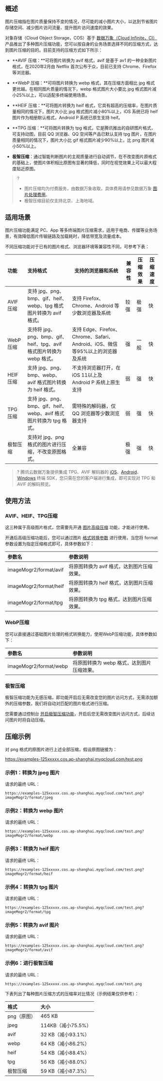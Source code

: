 ## 概述

图片压缩指在图片质量保持不变的情况，尽可能的减小图片大小，以达到节省图片存储空间、减少图片访问流量、提升图片访问速度的效果。

对象存储（Cloud Object Storage，COS）基于 [数据万象（Cloud Infinite，CI）](https://cloud.tencent.com/document/product/460/6962) 产品推出了多种图片压缩功能，您可以按自身的业务场景选择不同的压缩方式，达到图片压缩的目的。目前支持的压缩方式如下所示：

- **AVIF 压缩：**可将图片转换为 avif 格式，avif 是基于 av1 的一种全新图片格式，在2020年2月由 Netflix 首次公布于众，目前已支持 Chrome、Firefox 等浏览器。

- **WebP 压缩：**可将图片转换为 webp 格式，其在压缩方面相比 jpg 格式更优越。在相同图片质量的情况下，webp 格式图片大小要比 jpg 格式图片减小25%以上，可以适配多终端使用场景。

- **HEIF 压缩：**可将图片转换为 heif 格式，它具有超高的压缩率，在图片质量相同的情况下，图片大小比 jpg 格式图片减小80%以上，iOS 系统已将 heif 图片作为相册默认格式，Android P 系统已原生支持 heif。

- **TPG 压缩：**可将图片转换为 tpg 格式，它是腾讯推出的自研图片格式，可支持动图，目前 QQ 浏览器、QQ 空间等产品已默认支持 tpg 图片，在图片质量相同的情况下，图片大小比 gif 格式图片减少90%以上，比 png 图片减小50%以上。

- **极智压缩**：通过智能判断图片的主观质量进行自动调节，在不改变图片原格式的基础上，使图片体积相比原图有显著的降低，同时在视觉效果上可以最大程度贴近原图。

  

>? 
>
>- 图片压缩均为付费服务，由数据万象收取，具体费用请参见数据万象 [图片处理费用](https://cloud.tencent.com/document/product/460/58117)。
>- 极智压缩目前仅支持北京、上海地域。

## 适用场景

图片压缩功能满足 PC、App 等多终端图片压缩需求，适用于电商、传媒等业务场景，有效降低图片传输链路及加载耗时，降低带宽及流量成本。

不同压缩功能对于已有的图片格式、浏览器环境等兼容性不同，可参考下表：

| 功能      | 支持格式                                                     | 支持的浏览器和系统                                           | 兼容性 | 压缩效果 | 压缩速度 |
| :-------- | :----------------------------------------------------------- | ------------------------------------------------------------ | ------ | -------- | -------- |
| AVIF 压缩 | 支持 jpg、png、bmp、gif、heif、webp、tpg 格式图片转换为 avif 格式。 | 支持 Firefox、Chrome、Android 等少数浏览器及系统             | 较强   | 极强     | 快       |
| WebP 压缩 | 支持将 jpg、png、bmp、gif、heif、tpg、avif 格式图片转换为 webp 格式。 | 支持 Edge、Firefox、Chrome、Safari、Android、iOS、微信等95%以上的浏览器及系统 | 强     | 一般     | 快       |
| HEIF 压缩 | 支持 jpg、png、bmp、webp、avif 格式图片转换为 heif 格式。    | 不支持浏览器打开，在 iOS 11以上及 Android P 系统上原生支持   | 弱     | 强       | 快       |
| TPG 压缩  | 支持 jpg、png、bmp、gif、heif、webp、avif 格式图片转换为 tpg 格式。 | 需特殊的解码器，仅 QQ 浏览器等少数浏览器支持                 | 弱     | 强       | 快       |
| 极智压缩  | 支持对 jpg、png格式的图片进行压缩，不改变原图格式。          | 全兼容                                                       | 极强   | 强       | 快       |


>? 腾讯云数据万象提供集成 TPG、AVIF 解码器的 [iOS](https://cloud.tencent.com/document/product/460/47729)、[Android](https://cloud.tencent.com/document/product/460/47734)、[Windows](https://main.qcloudimg.com/raw/851dd252378813d250eeca5ed55ffd36/TPG_win_SDK.zip) 终端 SDK，您只需在您的客户端进行集成，即可实现对 TPG 和 AVIF 的解码预览。

## 使用方法

### AVIF、HEIF、TPG压缩

这三种属于高级图片格式，您需要先开通 [图片高级压缩](https://cloud.tencent.com/document/product/436/48981) 功能，才能进行使用。

开通后高级压缩功能后，您可以通过图片 [格式转换参数](https://cloud.tencent.com/document/product/436/44883) 进行使用，当您将 format 参数设置为指定压缩格式即可，具体参数如下：

| 参数名                 | 参数说明                                   |
| :--------------------- | :----------------------------------------- |
| imageMogr2/format/avif | 将原图转换为 avif 格式，达到图片压缩效果。 |
| imageMogr2/format/heif | 将原图转换为 heif 格式，达到图片压缩效果。 |
| imageMogr2/format/tpg  | 将原图转换为 tpg 格式，达到图片压缩效果。  |

### WebP压缩

您可以直接通过基础图片处理的格式转换能力，使用WebP压缩功能，具体参数如下：

| 参数名                 | 参数说明                                   |
| :--------------------- | :----------------------------------------- |
| imageMogr2/format/webp | 将原图转换为 webp 格式，达到图片压缩效果。 |

### 极智压缩

极智压缩功能为无感压缩，即功能开启后无需改变您的图片访问方式，无需添加额外的压缩参数，我们将自动对匹配的图片格式进行压缩。

您需要通过控制台 [开启极智压缩功能](https://tcloud.woa.com/document/product/436/88711)，开启后您无需改变图片访问方式，后续访问图片时将自动压缩。

## 压缩示例

对 png 格式的原图片进行上述全部压缩，假设原图链接为：

https://examples-125xxxxx.cos.ap-shanghai.myqcloud.com/test.png

### 示例1：转换为 jpeg 图片

请求的最终 URL：

```
https://examples-125xxxxx.cos.ap-shanghai.myqcloud.com/test.png?imageMogr2/format/jpeg
```

### 示例2：转换为 webp 图片

请求的最终 URL：

```
https://examples-125xxxxx.cos.ap-shanghai.myqcloud.com/test.png?imageMogr2/format/webp
```

### 示例3：转换为 heif 图片

请求的最终 URL：

```
https://examples-125xxxxx.cos.ap-shanghai.myqcloud.com/test.png?imageMogr2/format/heif
```

### 示例4：转换为 tpg 图片

请求的最终 URL：

```
https://examples-125xxxxx.cos.ap-shanghai.myqcloud.com/test.png?imageMogr2/format/tpg
```

### 示例5：转换为 avif 图片

请求的最终 URL：

```
https://examples-125xxxxx.cos.ap-shanghai.myqcloud.com/test.png?imageMogr2/format/avif
```

### 示例6：进行极智压缩

请求的最终 URL：

```
https://examples-125xxxxx.cos.ap-shanghai.myqcloud.com/test.png
```



下表列出了每种图片压缩方式的压缩率对比情况（示例结果仅供参考）：

| 格式        | 大小               |
| :---------- | :----------------- |
| png（原图） | 465 KB             |
| jpeg        | 114KB（减小75.5%） |
| avif        | 32 KB（减小93.1%） |
| webp        | 64 KB（减小86.2%） |
| heif        | 54 KB（减小88.4%） |
| tpg         | 56 KB（减小88.0%） |
| 极智压缩    | 59 KB（减小87.3%） |
